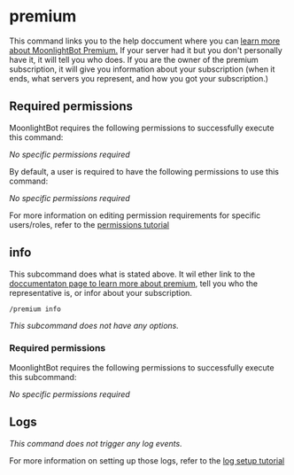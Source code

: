 # premium

This command links you to the help doccument where you can [learn more about MoonlightBot Premium.](/support/premium.md) If your server had it but you don't personally have it, it will tell you who does. If you are the owner of the premium subscription, it will give you information about your subscription (when it ends, what servers you represent, and how you got your subscription.)

## Required permissions

MoonlightBot requires the following permissions to successfully execute this command:

*No specific permissions required*

By default, a user is required to have the following permissions to use this command:

*No specific permissions required*

For more information on editing permission requirements for specific users/roles, refer to the [permissions tutorial](/start-up/permission-tutorial.md)

## info

This subcommand does what is stated above. It wil ether link to the [doccumentaton page to learn more about premium](/support/premium.md), tell you who the representative is, or infor about your subscription.
```text
/premium info
```

*This subcommand does not have any options.*

### Required permissions

MoonlightBot requires the following permissions to successfully execute this subcommand:

*No specific permissions required*

## Logs

*This command does not trigger any log events.*

For more information on setting up those logs, refer to the [log setup tutorial](/advanced/list-of-log-names.md)